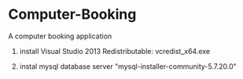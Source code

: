 # Computer-Booking
A computer booking application

1. install  Visual Studio 2013 Redistributable: vcredist_x64.exe

2. instal mysql database server "mysql-installer-community-5.7.20.0"
